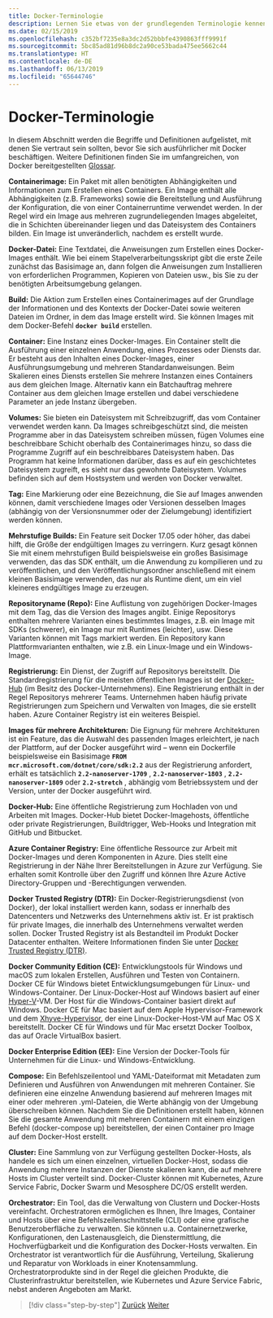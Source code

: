 ```yaml
---
title: Docker-Terminologie
description: Lernen Sie etwas von der grundlegenden Terminologie kennen, die beim Arbeiten mit Docker alltäglich ist.
ms.date: 02/15/2019
ms.openlocfilehash: c352bf7235e8a3dc2d52bbbfe4390863fff9991f
ms.sourcegitcommit: 5bc85ad81d96b8dc2a90ce53bada475ee5662c44
ms.translationtype: HT
ms.contentlocale: de-DE
ms.lasthandoff: 06/13/2019
ms.locfileid: "65644746"
---
```

# <a name="docker-terminology"></a>Docker-Terminologie

In diesem Abschnitt werden die Begriffe und Definitionen aufgelistet, mit denen Sie vertraut sein sollten, bevor Sie sich ausführlicher mit Docker beschäftigen. Weitere Definitionen finden Sie im umfangreichen, von Docker bereitgestellten [Glossar](https://docs.docker.com/glossary/).

**Containerimage:** Ein Paket mit allen benötigten Abhängigkeiten und Informationen zum Erstellen eines Containers. Ein Image enthält alle Abhängigkeiten (z.B. Frameworks) sowie die Bereitstellung und Ausführung der Konfiguration, die von einer Containerruntime verwendet werden. In der Regel wird ein Image aus mehreren zugrundeliegenden Images abgeleitet, die in Schichten übereinander liegen und das Dateisystem des Containers bilden. Ein Image ist unveränderlich, nachdem es erstellt wurde.

**Docker-Datei:** Eine Textdatei, die Anweisungen zum Erstellen eines Docker-Images enthält. Wie bei einem Stapelverarbeitungsskript gibt die erste Zeile zunächst das Basisimage an, dann folgen die Anweisungen zum Installieren von erforderlichen Programmen, Kopieren von Dateien usw., bis Sie zu der benötigten Arbeitsumgebung gelangen.

**Build:** Die Aktion zum Erstellen eines Containerimages auf der Grundlage der Informationen und des Kontexts der Docker-Datei sowie weiteren Dateien im Ordner, in dem das Image erstellt wird. Sie können Images mit dem Docker-Befehl **`docker build`** erstellen.

**Container:** Eine Instanz eines Docker-Images. Ein Container stellt die Ausführung einer einzelnen Anwendung, eines Prozesses oder Diensts dar. Er besteht aus den Inhalten eines Docker-Images, einer Ausführungsumgebung und mehreren Standardanweisungen. Beim Skalieren eines Diensts erstellen Sie mehrere Instanzen eines Containers aus dem gleichen Image. Alternativ kann ein Batchauftrag mehrere Container aus dem gleichen Image erstellen und dabei verschiedene Parameter an jede Instanz übergeben.

**Volumes:** Sie bieten ein Dateisystem mit Schreibzugriff, das vom Container verwendet werden kann. Da Images schreibgeschützt sind, die meisten Programme aber in das Dateisystem schreiben müssen, fügen Volumes eine beschreibbare Schicht oberhalb des Containerimages hinzu, so dass die Programme Zugriff auf ein beschreibbares Dateisystem haben. Das Programm hat keine Informationen darüber, dass es auf ein geschichtetes Dateisystem zugreift, es sieht nur das gewohnte Dateisystem. Volumes befinden sich auf dem Hostsystem und werden von Docker verwaltet.

**Tag:** Eine Markierung oder eine Bezeichnung, die Sie auf Images anwenden können, damit verschiedene Images oder Versionen desselben Images (abhängig von der Versionsnummer oder der Zielumgebung) identifiziert werden können.

**Mehrstufige Builds:** Ein Feature seit Docker 17.05 oder höher, das dabei hilft, die Größe der endgültigen Images zu verringern. Kurz gesagt können Sie mit einem mehrstufigen Build beispielsweise ein großes Basisimage verwenden, das das SDK enthält, um die Anwendung zu kompilieren und zu veröffentlichen, und den Veröffentlichungsordner anschließend mit einem kleinen Basisimage verwenden, das nur als Runtime dient, um ein viel kleineres endgültiges Image zu erzeugen.

**Repositoryname (Repo):** Eine Auflistung von zugehörigen Docker-Images mit dem Tag, das die Version des Images angibt. Einige Repositorys enthalten mehrere Varianten eines bestimmtes Images, z.B. ein Image mit SDKs (schwerer), ein Image nur mit Runtimes (leichter), usw. Diese Varianten können mit Tags markiert werden. Ein Repository kann Plattformvarianten enthalten, wie z.B. ein Linux-Image und ein Windows-Image.

**Registrierung:** Ein Dienst, der Zugriff auf Repositorys bereitstellt. Die Standardregistrierung für die meisten öffentlichen Images ist der [Docker-Hub](https://hub.docker.com/) (im Besitz des Docker-Unternehmens). Eine Registrierung enthält in der Regel Repositorys mehrerer Teams. Unternehmen haben häufig private Registrierungen zum Speichern und Verwalten von Images, die sie erstellt haben. Azure Container Registry ist ein weiteres Beispiel.

**Images für mehrere Architekturen:** Die Eignung für mehrere Architekturen ist ein Feature, das die Auswahl des passenden Images erleichtert, je nach der Plattform, auf der Docker ausgeführt wird – wenn ein Dockerfile beispielsweise ein Basisimage **`FROM mcr.microsoft.com/dotnet/core/sdk:2.2`** aus der Registrierung anfordert, erhält es tatsächlich **`2.2-nanoserver-1709`** , **`2.2-nanoserver-1803`** , **`2.2-nanoserver-1809`** oder **`2.2-stretch`** , abhängig vom Betriebssystem und der Version, unter der Docker ausgeführt wird.

**Docker-Hub:** Eine öffentliche Registrierung zum Hochladen von und Arbeiten mit Images. Docker-Hub bietet Docker-Imagehosts, öffentliche oder private Registrierungen, Buildtrigger, Web-Hooks und Integration mit GitHub und Bitbucket.

**Azure Container Registry:** Eine öffentliche Ressource zur Arbeit mit Docker-Images und deren Komponenten in Azure. Dies stellt eine Registrierung in der Nähe Ihrer Bereitstellungen in Azure zur Verfügung. Sie erhalten somit Kontrolle über den Zugriff und können Ihre Azure Active Directory-Gruppen und -Berechtigungen verwenden.

**Docker Trusted Registry (DTR):** Ein Docker-Registrierungsdienst (von Docker), der lokal installiert werden kann, sodass er innerhalb des Datencenters und Netzwerks des Unternehmens aktiv ist. Er ist praktisch für private Images, die innerhalb des Unternehmens verwaltet werden sollen. Docker Trusted Registry ist als Bestandteil im Produkt Docker Datacenter enthalten. Weitere Informationen finden Sie unter [Docker Trusted Registry (DTR)](https://docs.docker.com/docker-trusted-registry/overview/).

**Docker Community Edition (CE):** Entwicklungstools für Windows und macOS zum lokalen Erstellen, Ausführen und Testen von Containern. Docker CE für Windows bietet Entwicklungsumgebungen für Linux- und Windows-Container. Der Linux-Docker-Host auf Windows basiert auf einer [Hyper-V](https://www.microsoft.com/cloud-platform/server-virtualization)-VM. Der Host für die Windows-Container basiert direkt auf Windows. Docker CE für Mac basiert auf dem Apple Hypervisor-Framework und dem [Xhyve-Hypervisor](https://github.com/mist64/xhyve), der eine Linux-Docker-Host-VM auf Mac OS X bereitstellt. Docker CE für Windows und für Mac ersetzt Docker Toolbox, das auf Oracle VirtualBox basiert.

**Docker Enterprise Edition (EE):** Eine Version der Docker-Tools für Unternehmen für die Linux- und Windows-Entwicklung.

**Compose:** Ein Befehlszeilentool und YAML-Dateiformat mit Metadaten zum Definieren und Ausführen von Anwendungen mit mehreren Container. Sie definieren eine einzelne Anwendung basierend auf mehreren Images mit einer oder mehreren .yml-Dateien, die Werte abhängig von der Umgebung überschreiben können. Nachdem Sie die Definitionen erstellt haben, können Sie die gesamte Anwendung mit mehreren Containern mit einem einzigen Befehl (docker-compose up) bereitstellen, der einen Container pro Image auf dem Docker-Host erstellt.

**Cluster:** Eine Sammlung von zur Verfügung gestellten Docker-Hosts, als handele es sich um einen einzelnen, virtuellen Docker-Host, sodass die Anwendung mehrere Instanzen der Dienste skalieren kann, die auf mehrere Hosts im Cluster verteilt sind. Docker-Cluster können mit Kubernetes, Azure Service Fabric, Docker Swarm und Mesosphere DC/OS erstellt werden.

**Orchestrator:** Ein Tool, das die Verwaltung von Clustern und Docker-Hosts vereinfacht. Orchestratoren ermöglichen es Ihnen, Ihre Images, Container und Hosts über eine Befehlszeilenschnittstelle (CLI) oder eine grafische Benutzeroberfläche zu verwalten. Sie können u.a. Containernetzwerke, Konfigurationen, den Lastenausgleich, die Dienstermittlung, die Hochverfügbarkeit und die Konfiguration des Docker-Hosts verwalten. Ein Orchestrator ist verantwortlich für die Ausführung, Verteilung, Skalierung und Reparatur von Workloads in einer Knotensammlung. Orchestratorprodukte sind in der Regel die gleichen Produkte, die Clusterinfrastruktur bereitstellen, wie Kubernetes und Azure Service Fabric, nebst anderen Angeboten am Markt.

>[!div class="step-by-step"]
>[Zurück](what-is-docker.md)
>[Weiter](docker-containers-images-and-registries.md)
